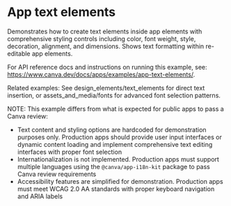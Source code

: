 # App text elements

Demonstrates how to create text elements inside app elements with comprehensive styling controls including color, font weight, style, decoration, alignment, and dimensions. Shows text formatting within re-editable app elements.

For API reference docs and instructions on running this example, see: https://www.canva.dev/docs/apps/examples/app-text-elements/.

Related examples: See design_elements/text_elements for direct text insertion, or assets_and_media/fonts for advanced font selection patterns.

NOTE: This example differs from what is expected for public apps to pass a Canva review:

- Text content and styling options are hardcoded for demonstration purposes only. Production apps should provide user input interfaces or dynamic content loading and implement comprehensive text editing interfaces with proper font selection
- Internationalization is not implemented. Production apps must support multiple languages using the `@canva/app-i18n-kit` package to pass Canva review requirements
- Accessibility features are simplified for demonstration. Production apps must meet WCAG 2.0 AA standards with proper keyboard navigation and ARIA labels
